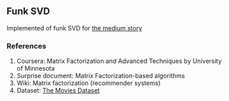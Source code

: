 ## Funk SVD

Implemented of funk SVD for [the medium story](https://medium.com/p/f90f98b9831b/edit)

### References
1. Coursera: Matrix Factorization and Advanced Techniques by University of Minnesota
2. Surprise document: Matrix Factorization-based algorithms
3. Wiki: Matrix factorization (recommender systems)
4. Dataset: [The Movies Dataset](https://www.kaggle.com/rounakbanik/the-movies-dataset)
    
